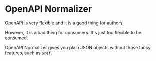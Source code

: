 # OpenAPI Normalizer

OpenAPI is very flexible and it is a good thing for authors.

However, it is a bad thing for consumers. It's just too flexible to be consumed.

OpenAPI Normalizer gives you plain JSON objects without those fancy features, such as `$ref`. 
